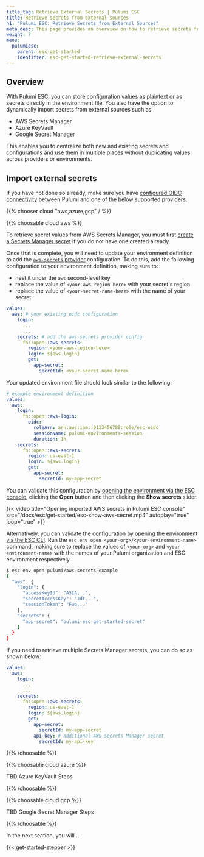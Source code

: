 ```yaml
---
title_tag: Retrieve External Secrets | Pulumi ESC
title: Retrieve secrets from external sources
h1: "Pulumi ESC: Retrieve Secrets from External Sources"
meta_desc: This page provides an overview on how to retrieve secrets from external sources.
weight: 7
menu:
  pulumiesc:
    parent: esc-get-started
    identifier: esc-get-started-retrieve-external-secrets
---
```


## Overview

With Pulumi ESC, you can store configuration values as plaintext or as secrets directly in the environment file. You also have the option to dynamically import secrets from external sources such as:

- AWS Secrets Manager
- Azure KeyVault
- Google Secret Manager

This enables you to centralize both new and existing secrets and configurations and use them in multiple places without duplicating values across providers or environments.

## Import external secrets

If you have not done so already, make sure you have [configured OIDC connectivity](/docs/esc/get-started/begin/#configure-openid-connect-oidc) between Pulumi and one of the below supported providers.

{{% chooser cloud "aws,azure,gcp" / %}}

{{% choosable cloud aws %}}

To retrieve secret values from AWS Secrets Manager, you must first [create a Secrets Manager secret](https://docs.aws.amazon.com/secretsmanager/latest/userguide/create_secret.html) if you do not have one created already.

Once that is complete, you will need to update your environment definition to add the [`aws-secrets` provider](/docs/esc/providers/aws-secrets/) configuration. To do this, add the following configuration to your environment definition, making sure to:

- nest it under the `aws` second-level key
- replace the value of `<your-aws-region-here>` with your secret's region
- replace the value of `<your-secret-name-here>` with the name of your secret

```yaml
values:
  aws: # your existing oidc configuration
    login:
      ...
      ...
    secrets: # add the aws-secrets provider config
      fn::open::aws-secrets:
        region: <your-aws-region-here>
        login: ${aws.login}
        get:
          app-secret:
            secretId: <your-secret-name-here>
```

Your updated environment file should look similar to the following:

```yaml
# example environment definition
values:
  aws:
    login:
      fn::open::aws-login:
        oidc:
          roleArn: arn:aws:iam::0123456789:role/esc-oidc
          sessionName: pulumi-environments-session
          duration: 1h
    secrets:
      fn::open::aws-secrets:
        region: us-east-1
        login: ${aws.login}
        get:
          app-secret:
            secretId: my-app-secret
```

You can validate this configuration by [opening the environment via the ESC console](/docs/esc/get-started/store-and-retrieve-secrets/#retrieve-via-the-console), clicking the **Open** button and then clicking the **Show secrets** slider.

{{< video title="Opening imported AWS secrets in Pulumi ESC console" src="/docs/esc/get-started/esc-show-aws-secret.mp4" autoplay="true" loop="true" >}}

Alternatively, you can validate the configuration by [opening the environment via the ESC CLI](/docs/esc/get-started/store-and-retrieve-secrets/#retrieve-via-the-cli). Run the `esc env open <your-org>/<your-environment-name>` command, making sure to replace the values of `<your-org>` and `<your-environment-name>` with the names of your Pulumi organization and ESC environment respectively.

```bash
$ esc env open pulumi/aws-secrets-example
{
  "aws": {
    "login": {
      "accessKeyId": "ASIA...",
      "secretAccessKey": "Jdt...",
      "sessionToken": "Fwo..."
    },
    "secrets": {
      "app-secret": "pulumi-esc-get-started-secret"
    }
  }
}
```

If you need to retrieve multiple Secrets Manager secrets, you can do so as shown below:

```yaml
values:
  aws:
    login:
      ...
      ...
    secrets:
      fn::open::aws-secrets:
        region: us-east-1
        login: ${aws.login}
        get:
          app-secret:
            secretId: my-app-secret
          api-key: # additional AWS Secrets Manager secret
            secretId: my-api-key
```

{{% /choosable %}}

{{% choosable cloud azure %}}

TBD Azure KeyVault Steps

{{% /choosable %}}

{{% choosable cloud gcp %}}

TBD Google Secret Manager Steps

{{% /choosable %}}

In the next section, you will ...

{{< get-started-stepper >}}
